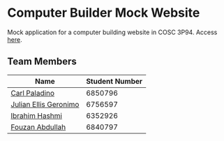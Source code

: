 # Computer Builder Mock Website
Mock application for a computer building website in COSC 3P94.
Access [here](https://https://pcforgeworks.netlify.app).

## Team Members
| Name | Student Number|
|------|---------------|
| [Carl Paladino](https://github.com/Palagino) | 6850796 |
| [Julian Ellis Geronimo](https://github.com/Julellisg) | 6756597 |
| [Ibrahim Hashmi](https://github.com/ibhashmi) | 6352926 |
| [Fouzan Abdullah](https://github.com/FouzanAbdullah) | 6840797 |
